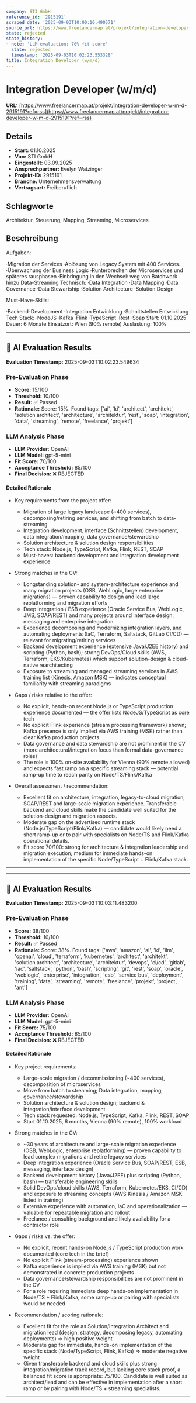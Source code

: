 ```yaml
---
company: STI GmbH
reference_id: '2915191'
scraped_date: '2025-09-03T10:00:10.490571'
source_url: https://www.freelancermap.at/projekt/integration-developer-w-m-d-2915191?ref=rss
state: rejected
state_history:
- note: 'LLM evaluation: 70% fit score'
  state: rejected
  timestamp: '2025-09-03T10:02:23.553328'
title: Integration Developer (w/m/d)
---
```



# Integration Developer (w/m/d)
**URL:** [https://www.freelancermap.at/projekt/integration-developer-w-m-d-2915191?ref=rss](https://www.freelancermap.at/projekt/integration-developer-w-m-d-2915191?ref=rss)
## Details
- **Start:** 01.10.2025
- **Von:** STI GmbH
- **Eingestellt:** 03.09.2025
- **Ansprechpartner:** Evelyn Watzinger
- **Projekt-ID:** 2915191
- **Branche:** Unternehmensverwaltung
- **Vertragsart:** Freiberuflich

## Schlagworte
Architektur, Steuerung, Mapping, Streaming, Microservices

## Beschreibung
Aufgaben:

·Migration der Services
·Ablösung von Legacy System mit 400 Services.
·Überwachung der Business Logic
·Runterbrechen der Microservices und späteres rausphasen
·Einbringung in den Wechsel: weg von Batchwork hinzu Data-Streaming
Technisch:
·Data Integration
·Data Mapping
·Data Governance
·Data Stewartship
·Solution Architecture
·Solution Design

Must-Have-Skills:

·Backend-Development
·Integration Entwicklung
·Schnittstellen Entwicklung
Tech Stack:
·NodeJS
·Kafka
·Flink
·TypeScript
·Rest
·Soap
Start: 01.10.2025
Dauer: 6 Monate
Einsatzort: Wien (90% remote)
Auslastung: 100%

---

## 🤖 AI Evaluation Results

**Evaluation Timestamp:** 2025-09-03T10:02:23.549634

### Pre-Evaluation Phase
- **Score:** 15/100
- **Threshold:** 10/100
- **Result:** ✅ Passed
- **Rationale:** Score: 15%. Found tags: ['ai', 'ki', 'architect', 'architekt', 'solution architect', 'architecture', 'architektur', 'rest', 'soap', 'integration', 'data', 'streaming', 'remote', 'freelance', 'projekt']

### LLM Analysis Phase
- **LLM Provider:** OpenAI
- **LLM Model:** gpt-5-mini
- **Fit Score:** 70/100
- **Acceptance Threshold:** 85/100
- **Final Decision:** ❌ REJECTED

#### Detailed Rationale
- Key requirements from the project offer:
  - Migration of large legacy landscape (~400 services), decomposing/retiring services, and shifting from batch to data-streaming
  - Integration development, interface (Schnittstellen) development, data integration/mapping, data governance/stewardship
  - Solution architecture & solution design responsibilities
  - Tech stack: Node.js, TypeScript, Kafka, Flink, REST, SOAP
  - Must-haves: backend development and integration development experience

- Strong matches in the CV:
  - Longstanding solution- and system-architecture experience and many migration projects (OSB, WebLogic, large enterprise migrations) — proven capability to design and lead large replatforming and migration efforts
  - Deep integration / ESB experience (Oracle Service Bus, WebLogic, JMS, SOAP/REST) and many projects around interface design, messaging and enterprise integration
  - Experience decomposing and modernizing integration layers, and automating deployments (IaC, Terraform, Saltstack, GitLab CI/CD) — relevant for migrating/retiring services
  - Backend development experience (extensive Java/J2EE history) and scripting (Python, bash); strong DevOps/Cloud skills (AWS, Terraform, EKS/Kubernetes) which support solution-design & cloud-native rearchitecting
  - Exposure to streaming and managed streaming services in AWS training list (Kinesis, Amazon MSK) — indicates conceptual familiarity with streaming paradigms

- Gaps / risks relative to the offer:
  - No explicit, hands-on recent Node.js or TypeScript production experience documented — the offer lists NodeJS/TypeScript as core tech
  - No explicit Flink experience (stream processing framework) shown; Kafka presence is only implied via AWS training (MSK) rather than clear Kafka production projects
  - Data governance and data stewardship are not prominent in the CV (more architectural/integration focus than formal data-governance roles)
  - The role is 100% on-site availability for Vienna (90% remote allowed) and expects fast ramp on a specific streaming stack — potential ramp-up time to reach parity on Node/TS/Flink/Kafka

- Overall assessment / recommendation:
  - Excellent fit on architecture, integration, legacy-to-cloud migration, SOAP/REST and large-scale migration experience. Transferable backend and cloud skills make the candidate well suited for the solution-design and migration aspects.
  - Moderate gap on the advertised runtime stack (Node.js/TypeScript/Flink/Kafka) — candidate would likely need a short ramp-up or to pair with specialists on Node/TS and Flink/Kafka operational details.
  - Fit score 70/100: strong for architecture & integration leadership and migration execution; medium for immediate hands-on implementation of the specific Node/TypeScript + Flink/Kafka stack.

---


---

## 🤖 AI Evaluation Results

**Evaluation Timestamp:** 2025-09-03T10:03:11.483200

### Pre-Evaluation Phase
- **Score:** 38/100
- **Threshold:** 10/100
- **Result:** ✅ Passed
- **Rationale:** Score: 38%. Found tags: ['aws', 'amazon', 'ai', 'ki', 'llm', 'openai', 'cloud', 'terraform', 'kubernetes', 'architect', 'architekt', 'solution architect', 'architecture', 'architektur', 'devops', 'ci/cd', 'gitlab', 'iac', 'saltstack', 'python', 'bash', 'scripting', 'git', 'rest', 'soap', 'oracle', 'weblogic', 'enterprise', 'integration', 'esb', 'service bus', 'deployment', 'training', 'data', 'streaming', 'remote', 'freelance', 'projekt', 'project', 'ant']

### LLM Analysis Phase
- **LLM Provider:** OpenAI
- **LLM Model:** gpt-5-mini
- **Fit Score:** 75/100
- **Acceptance Threshold:** 85/100
- **Final Decision:** ❌ REJECTED

#### Detailed Rationale
- Key project requirements:
  - Large-scale migration / decommissioning (~400 services), decomposition of microservices
  - Move from batch to streaming; Data integration, mapping, governance/stewardship
  - Solution architecture & solution design; backend & integration/interface development
  - Tech stack requested: Node.js, TypeScript, Kafka, Flink, REST, SOAP
  - Start 01.10.2025, 6 months, Vienna (90% remote), 100% workload

- Strong matches in the CV:
  - ~30 years of architecture and large-scale migration experience (OSB, WebLogic, enterprise replatforming) — proven capability to lead complex migrations and retire legacy services
  - Deep integration experience (Oracle Service Bus, SOAP/REST, ESB, messaging, interface design)
  - Backend development history (Java/J2EE) plus scripting (Python, bash) — transferable engineering skills
  - Solid DevOps/cloud skills (AWS, Terraform, Kubernetes/EKS, CI/CD) and exposure to streaming concepts (AWS Kinesis / Amazon MSK listed in training)
  - Extensive experience with automation, IaC and operationalization — valuable for repeatable migration and rollout
  - Freelance / consulting background and likely availability for a contractor role

- Gaps / risks vs. the offer:
  - No explicit, recent hands-on Node.js / TypeScript production work documented (core tech in the brief)
  - No explicit Flink (stream-processing) experience shown
  - Kafka experience is implied via AWS training (MSK) but not demonstrated in concrete production projects
  - Data governance/stewardship responsibilities are not prominent in the CV
  - For a role requiring immediate deep hands-on implementation in Node/TS + Flink/Kafka, some ramp-up or pairing with specialists would be needed

- Recommendation / scoring rationale:
  - Excellent fit for the role as Solution/Integration Architect and migration lead (design, strategy, decomposing legacy, automating deployments) => high positive weight
  - Moderate gap for immediate, hands-on implementation of the specific stack (Node/TypeScript, Flink, Kafka) => moderate negative weight
  - Given transferable backend and cloud skills plus strong integration/migration track record, but lacking core stack proof, a balanced fit score is appropriate: 75/100.  Candidate is well suited as architect/lead and can be effective in implementation after a short ramp or by pairing with Node/TS + streaming specialists.

---
